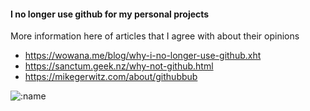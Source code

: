 #### I no longer use github for my personal projects
More information here of articles that I agree with about their opinions
- https://wowana.me/blog/why-i-no-longer-use-github.xht
- https://sanctum.geek.nz/why-not-github.html
- https://mikegerwitz.com/about/githubbub

<img src="https://count.getloli.com/get/@:Fijxu?theme=gelbooru" alt=":name" />

